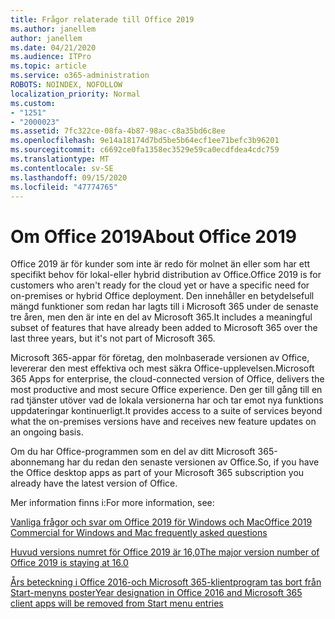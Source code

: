 ```yaml
---
title: Frågor relaterade till Office 2019
ms.author: janellem
author: janellem
ms.date: 04/21/2020
ms.audience: ITPro
ms.topic: article
ms.service: o365-administration
ROBOTS: NOINDEX, NOFOLLOW
localization_priority: Normal
ms.custom:
- "1251"
- "2000023"
ms.assetid: 7fc322ce-08fa-4b87-98ac-c8a35bd6c8ee
ms.openlocfilehash: 9e14a18174d7bd5be5b64ecf1ee71befc3b96201
ms.sourcegitcommit: c6692ce0fa1358ec3529e59ca0ecdfdea4cdc759
ms.translationtype: MT
ms.contentlocale: sv-SE
ms.lasthandoff: 09/15/2020
ms.locfileid: "47774765"
---
```

# <a name="about-office-2019"></a><span data-ttu-id="fd486-102">Om Office 2019</span><span class="sxs-lookup"><span data-stu-id="fd486-102">About Office 2019</span></span>

<span data-ttu-id="fd486-103">Office 2019 är för kunder som inte är redo för molnet än eller som har ett specifikt behov för lokal-eller hybrid distribution av Office.</span><span class="sxs-lookup"><span data-stu-id="fd486-103">Office 2019 is for customers who aren't ready for the cloud yet or have a specific need for on-premises or hybrid Office deployment.</span></span> <span data-ttu-id="fd486-104">Den innehåller en betydelsefull mängd funktioner som redan har lagts till i Microsoft 365 under de senaste tre åren, men den är inte en del av Microsoft 365.</span><span class="sxs-lookup"><span data-stu-id="fd486-104">It includes a meaningful subset of features that have already been added to Microsoft 365 over the last three years, but it's not part of Microsoft 365.</span></span>
  
<span data-ttu-id="fd486-105">Microsoft 365-appar för företag, den molnbaserade versionen av Office, levererar den mest effektiva och mest säkra Office-upplevelsen.</span><span class="sxs-lookup"><span data-stu-id="fd486-105">Microsoft 365 Apps for enterprise, the cloud-connected version of Office, delivers the most productive and most secure Office experience.</span></span> <span data-ttu-id="fd486-106">Den ger till gång till en rad tjänster utöver vad de lokala versionerna har och tar emot nya funktions uppdateringar kontinuerligt.</span><span class="sxs-lookup"><span data-stu-id="fd486-106">It provides access to a suite of services beyond what the on-premises versions have and receives new feature updates on an ongoing basis.</span></span>
  
<span data-ttu-id="fd486-107">Om du har Office-programmen som en del av ditt Microsoft 365-abonnemang har du redan den senaste versionen av Office.</span><span class="sxs-lookup"><span data-stu-id="fd486-107">So, if you have the Office desktop apps as part of your Microsoft 365 subscription you already have the latest version of Office.</span></span>
  
<span data-ttu-id="fd486-108">Mer information finns i:</span><span class="sxs-lookup"><span data-stu-id="fd486-108">For more information, see:</span></span>
  
[<span data-ttu-id="fd486-109">Vanliga frågor och svar om Office 2019 för Windows och Mac</span><span class="sxs-lookup"><span data-stu-id="fd486-109">Office 2019 Commercial for Windows and Mac frequently asked questions</span></span>](https://support.microsoft.com/help/4133312)
  
[<span data-ttu-id="fd486-110">Huvud versions numret för Office 2019 är 16,0</span><span class="sxs-lookup"><span data-stu-id="fd486-110">The major version number of Office 2019 is staying at 16.0</span></span>](https://docs.microsoft.com/deployoffice/office2019/overview)
  
[<span data-ttu-id="fd486-111">Års beteckning i Office 2016-och Microsoft 365-klientprogram tas bort från Start-menyns poster</span><span class="sxs-lookup"><span data-stu-id="fd486-111">Year designation in Office 2016 and Microsoft 365 client apps will be removed from Start menu entries</span></span>](https://support.office.com/article/8fe5e052-76d2-49de-af30-2e84ed3da907?wt.mc_id=Alchemy_ClientDIA)
  